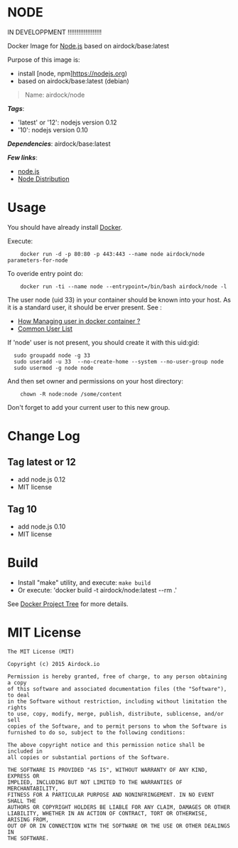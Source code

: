 # NODE

IN DEVELOPPMENT !!!!!!!!!!!!!!!!!!!

Docker Image for [Node.js](https://nodejs.org) based on airdock/base:latest

Purpose of this image is:

- install [node, npm]https://nodejs.org)
- based on airdock/base:latest (debian)


> Name: airdock/node

***Tags***:

- 'latest' or '12': nodejs version 0.12
- '10': nodejs version 0.10 

***Dependencies***: airdock/base:latest

***Few links***:

- [node.js](https://nodejs.org)
- [Node Distribution](https://github.com/nodesource/distributions)


# Usage

You should have already install [Docker](https://www.docker.com/).

Execute:

		docker run -d -p 80:80 -p 443:443 --name node airdock/node parameters-for-node

To overide entry point do:

		docker run -ti --name node --entrypoint=/bin/bash airdock/node -l
		

The user node (uid 33) in your container should be known into your host. As it is a standard user, it should be erver present.
See :
* [How Managing user in docker container ?](https://github.com/airdock-io/docker-base/wiki/How-Managing-user-in-docker-container)
* [Common User List](https://github.com/airdock-io/docker-base/wiki/Common-User-List)


If 'node' user is not present, you should create it with this uid:gid:

```
  sudo groupadd node -g 33
  sudo useradd -u 33  --no-create-home --system --no-user-group node
  sudo usermod -g node node
```

And then set owner and permissions on your host directory:

```
	chown -R node:node /some/content
```
Don't forget to add your current user to this new group.


# Change Log

## Tag latest or 12

- add node.js 0.12
- MIT license

## Tag 10 

- add node.js 0.10
- MIT license

# Build


- Install "make" utility, and execute: `make build`
- Or execute: 'docker build -t airdock/node:latest --rm .'

See [Docker Project Tree](https://github.com/airdock-io/docker-base/wiki/Docker-Project-Tree) for more details.


# MIT License

```
The MIT License (MIT)

Copyright (c) 2015 Airdock.io

Permission is hereby granted, free of charge, to any person obtaining a copy
of this software and associated documentation files (the "Software"), to deal
in the Software without restriction, including without limitation the rights
to use, copy, modify, merge, publish, distribute, sublicense, and/or sell
copies of the Software, and to permit persons to whom the Software is
furnished to do so, subject to the following conditions:

The above copyright notice and this permission notice shall be included in
all copies or substantial portions of the Software.

THE SOFTWARE IS PROVIDED "AS IS", WITHOUT WARRANTY OF ANY KIND, EXPRESS OR
IMPLIED, INCLUDING BUT NOT LIMITED TO THE WARRANTIES OF MERCHANTABILITY,
FITNESS FOR A PARTICULAR PURPOSE AND NONINFRINGEMENT. IN NO EVENT SHALL THE
AUTHORS OR COPYRIGHT HOLDERS BE LIABLE FOR ANY CLAIM, DAMAGES OR OTHER
LIABILITY, WHETHER IN AN ACTION OF CONTRACT, TORT OR OTHERWISE, ARISING FROM,
OUT OF OR IN CONNECTION WITH THE SOFTWARE OR THE USE OR OTHER DEALINGS IN
THE SOFTWARE.
```
